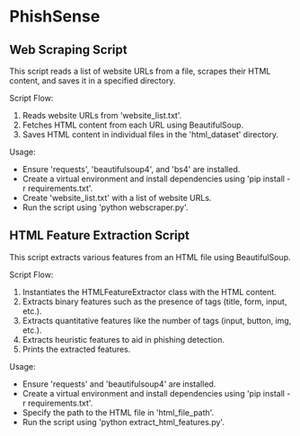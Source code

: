 # PhishSense

## Web Scraping Script

This script reads a list of website URLs from a file, scrapes their HTML content, and saves it in a specified directory.

Script Flow:
1. Reads website URLs from 'website_list.txt'.
2. Fetches HTML content from each URL using BeautifulSoup.
3. Saves HTML content in individual files in the 'html_dataset' directory.

Usage:
- Ensure 'requests', 'beautifulsoup4', and 'bs4' are installed.
- Create a virtual environment and install dependencies using 'pip install -r requirements.txt'.
- Create 'website_list.txt' with a list of website URLs.
- Run the script using 'python webscraper.py'.

## HTML Feature Extraction Script

This script extracts various features from an HTML file using BeautifulSoup.

Script Flow:
1. Instantiates the HTMLFeatureExtractor class with the HTML content.
2. Extracts binary features such as the presence of tags (title, form, input, etc.).
3. Extracts quantitative features like the number of tags (input, button, img, etc.).
4. Extracts heuristic features to aid in phishing detection.
5. Prints the extracted features.

Usage:
- Ensure 'requests' and 'beautifulsoup4' are installed.
- Create a virtual environment and install dependencies using 'pip install -r requirements.txt'.
- Specify the path to the HTML file in 'html_file_path'.
- Run the script using 'python extract_html_features.py'.
